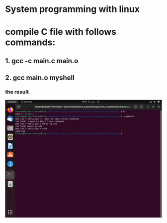 # System programming with linux
# compile C file with follows commands:
## 1. gcc -c main.c main.o
## 2. gcc main.o myshell
### the result
![](https://github.com/bassamkhamis/system_programing/blob/main/git.png)

